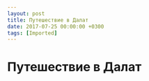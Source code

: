```yaml
---
layout: post
title: Путешествие в Далат
date: 2017-07-25 00:00:00 +0300
tags: [Imported]
---
```

# Путешествие в Далат 

